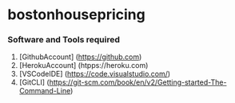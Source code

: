 # bostonhousepricing

### Software and Tools required

1. [GithubAccount] (https://github.com)
2. [HerokuAccount] (htpps://heroku.com)
3. [VSCodeIDE] (https://code.visualstudio.com/)
4. [GitCLI] (https://git-scm.com/book/en/v2/Getting-started-The-Command-Line)
